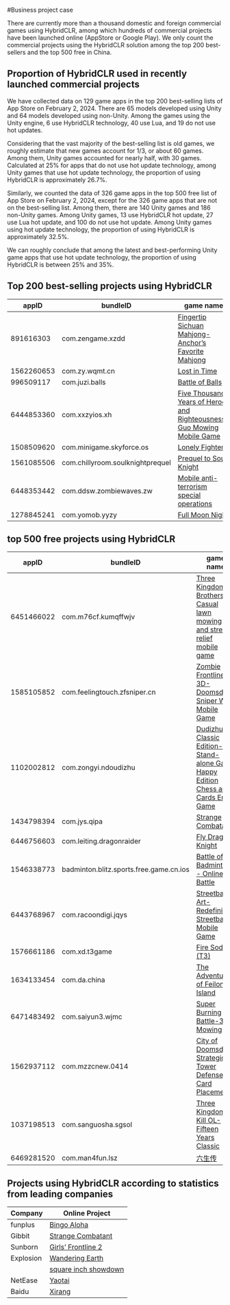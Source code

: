 #Business project case

There are currently more than a thousand domestic and foreign commercial games using HybridCLR, among which hundreds of commercial projects have been launched online (AppStore or Google Play).
We only count the commercial projects using the HybridCLR solution among the top 200 best-sellers and the top 500 free in China.


## Proportion of HybridCLR used in recently launched commercial projects

We have collected data on 129 game apps in the top 200 best-selling lists of App Store on February 2, 2024. There are 65 models developed using Unity and 64 models developed using non-Unity.
Among the games using the Unity engine, 6 use HybridCLR technology, 40 use Lua, and 19 do not use hot updates.

Considering that the vast majority of the best-selling list is old games, we roughly estimate that new games account for 1/3, or about 60 games. Among them, Unity games accounted for nearly half, with 30 games.
Calculated at 25% for apps that do not use hot update technology, among Unity games that use hot update technology, the proportion of using HybridCLR is approximately 26.7%.

Similarly, we counted the data of 326 game apps in the top 500 free list of App Store on February 2, 2024, except for the 326 game apps that are not on the best-selling list. Among them, there are 140 Unity games and 186 non-Unity games.
Among Unity games, 13 use HybridCLR hot update, 27 use Lua hot update, and 100 do not use hot update.
Among Unity games using hot update technology, the proportion of using HybridCLR is approximately 32.5%.

We can roughly conclude that among the latest and best-performing Unity game apps that use hot update technology, the proportion of using HybridCLR is between 25% and 35%.


## Top 200 best-selling projects using HybridCLR


|appID|bundleID|game name|ranking|
|-|-|-|-|
|891616303|com.zengame.xzdd|[Fingertip Sichuan Mahjong-Anchor’s Favorite Mahjong](https://www.qimai.cn/app/rank/appid/891616303/country/cn)|25|
|1562260653|com.zy.wqmt.cn|[Lost in Time](https://www.qimai.cn/app/rank/appid/1562260653/country/cn)|49|
|996509117|com.juzi.balls|[Battle of Balls](https://www.qimai.cn/app/rank/appid/996509117/country/cn)|64|
|6444853360|com.xxzyios.xh|[Five Thousand Years of Heroes and Righteousness-Guo Mowing Mobile Game](https://www.qimai.cn/app/rank/appid/6444853360/country/cn)|71|
|1508509620|com.minigame.skyforce.os|[Lonely Fighter](https://www.qimai.cn/app/rank/appid/1508509620/country/cn)|112|
|1561085506|com.chillyroom.soulknightprequel|[Prequel to Soul Knight](https://www.qimai.cn/app/rank/appid/1561085506/country/cn)|144|
|6448353442|com.ddsw.zombiewaves.zw|[Mobile anti-terrorism special operations](https://www.qimai.cn/app/rank/appid/6448353442/country/cn)|171|
|1278845241|com.yomob.yyzy|[Full Moon Night](https://www.qimai.cn/app/rank/appid/1278845241/country/cn)|196|

## top 500 free projects using HybridCLR


|appID|bundleID|game name|ranking|
|-|-|-|-|
|6451466022|com.m76cf.kumqffwjv|[Three Kingdoms Brothers-Casual lawn mowing and stress relief mobile game](https://www.qimai.cn/app/rank/appid/6451466022/country/cn)|152|
|1585105852|com.feelingtouch.zfsniper.cn|[Zombie Frontline 3D-Doomsday Sniper War Mobile Game](https://www.qimai.cn/app/rank/appid/1585105852/country/cn)|208|
|1102002812|com.zongyi.ndoudizhu|[Dudizhu Classic Edition-Stand-alone Game Happy Edition Chess and Cards End Game](https://www.qimai.cn/app/rank/appid/1102002812/country/cn)|237|
|1434798394|com.jys.qipa|[Strange Combatant](https://www.qimai.cn/app/rank/appid/1434798394/country/cn)|254|
|6446756603|com.leiting.dragonraider|[Fly Dragon Knight](https://www.qimai.cn/app/rank/appid/6446756603/country/cn)|288|
|1546338773|badminton.blitz.sports.free.game.cn.ios|[Battle of Badminton - Online Battle](https://www.qimai.cn/app/rank/appid/1546338773/country/cn)|300|
|6443768967|com.racoondigi.jqys|[Streetball Art-Redefining Streetball Mobile Game](https://www.qimai.cn/app/rank/appid/6443768967/country/cn)|356|
|1576661186|com.xd.t3game|[Fire Soda (T3)](https://www.qimai.cn/app/rank/appid/1576661186/country/cn)|417|
|1634133454|com.da.china|[The Adventures of Feilong Island](https://www.qimai.cn/app/rank/appid/1634133454/country/cn)|443|
|6471483492|com.saiyun3.wjmc|[Super Burning Battle-3D Mowing](https://www.qimai.cn/app/rank/appid/6471483492/country/cn)|447|
|1562937112|com.mzzcnew.0414|[City of Doomsday-Strategic Tower Defense Card Placement](https://www.qimai.cn/app/rank/appid/1562937112/country/cn)|464|
|1037198513|com.sanguosha.sgsol|[Three Kingdoms Kill OL-Fifteen Years Classic](https://www.qimai.cn/app/rank/appid/1037198513/country/cn)|467|
|6469281520|com.man4fun.lsz|[六生传](https://www.qimai.cn/app/rank/appid/6469281520/country/cn)|490|

## Projects using HybridCLR according to statistics from leading companies



|Company|Online Project|
|-|-|
|funplus|[Bingo Aloha](https://play.google.com/store/apps/details?id=com.gm11.bingocraze&hl=en_US)|
|Gibbit|[Strange Combatant](https://www.qimai.cn/app/rank/appid/1434798394/country/cn)|
|Sunborn|[Girls’ Frontline 2](https://gf2.sunborngame.com/index)|
|Explosion|[Wandering Earth](https://www.taptap.cn/app/275896/topic)|
||[square inch showdown]()
|NetEase|[Yaotai](https://yaotai.163.com/)|
|Baidu|[Xirang](https://vr.baidu.com/product/xirang)|

